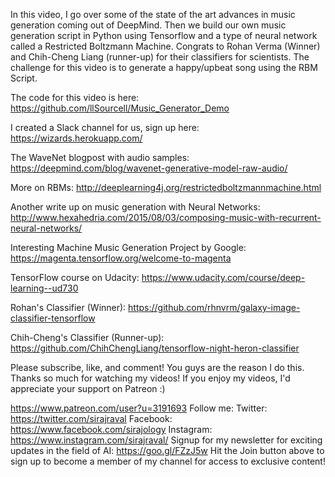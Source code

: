 In this video, I go over some of the state of the art advances in music generation coming out of DeepMind. Then we build our own music generation script in Python using Tensorflow and a type of neural network called a Restricted Boltzmann Machine. Congrats to Rohan Verma (Winner) and Chih-Cheng Liang (runner-up) for their classifiers for scientists. The challenge for this video is to generate a happy/upbeat song using the RBM Script. 

The code for this video is here:
https://github.com/llSourcell/Music_Generator_Demo

I created a Slack channel for us, sign up here:
https://wizards.herokuapp.com/

The WaveNet blogpost with audio samples:
https://deepmind.com/blog/wavenet-generative-model-raw-audio/

More on RBMs:
http://deeplearning4j.org/restrictedboltzmannmachine.html

Another write up on music generation with Neural Networks:
http://www.hexahedria.com/2015/08/03/composing-music-with-recurrent-neural-networks/

Interesting Machine Music Generation Project by Google:
https://magenta.tensorflow.org/welcome-to-magenta

TensorFlow course on Udacity:
https://www.udacity.com/course/deep-learning--ud730

Rohan's Classifier (Winner):
https://github.com/rhnvrm/galaxy-image-classifier-tensorflow

Chih-Cheng's Classifier (Runner-up):
https://github.com/ChihChengLiang/tensorflow-night-heron-classifier

Please subscribe, like, and comment! You guys are the reason I do this. Thanks so much for watching my videos! If you enjoy my videos, I'd appreciate your support on Patreon :) 

https://www.patreon.com/user?u=3191693
Follow me:
Twitter: https://twitter.com/sirajraval
Facebook: https://www.facebook.com/sirajology Instagram: https://www.instagram.com/sirajraval/ 
Signup for my newsletter for exciting updates in the field of AI:
https://goo.gl/FZzJ5w
Hit the Join button above to sign up to become a member of my channel for access to exclusive content!